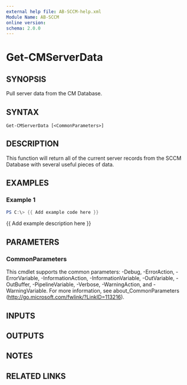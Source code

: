 ```yaml
---
external help file: AB-SCCM-help.xml
Module Name: AB-SCCM
online version:
schema: 2.0.0
---
```


# Get-CMServerData

## SYNOPSIS
Pull server data from the CM Database.

## SYNTAX

```
Get-CMServerData [<CommonParameters>]
```

## DESCRIPTION
This function will return all of the current server records from the SCCM Database with several useful pieces of data.

## EXAMPLES

### Example 1
```powershell
PS C:\> {{ Add example code here }}
```

{{ Add example description here }}

## PARAMETERS

### CommonParameters
This cmdlet supports the common parameters: -Debug, -ErrorAction, -ErrorVariable, -InformationAction, -InformationVariable, -OutVariable, -OutBuffer, -PipelineVariable, -Verbose, -WarningAction, and -WarningVariable.
For more information, see about_CommonParameters (http://go.microsoft.com/fwlink/?LinkID=113216).

## INPUTS

## OUTPUTS

## NOTES

## RELATED LINKS

